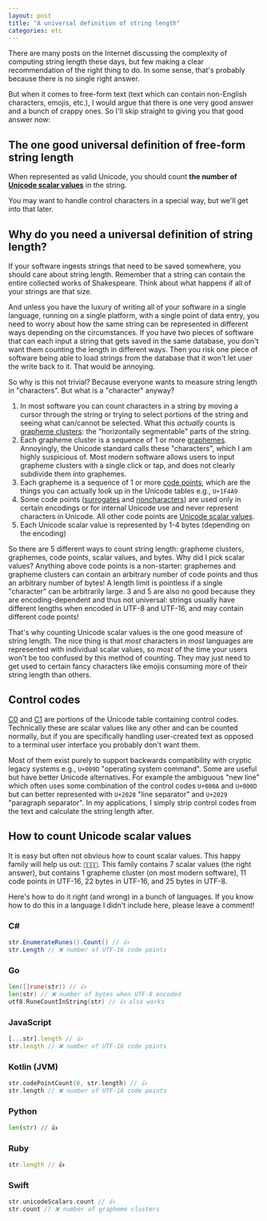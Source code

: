 ```yaml
---
layout: post
title: "A universal definition of string length"
categories: etc
---
```


There are many posts on the Internet discussing the complexity of computing
string length these days, but few making a clear recommendation of the right
thing to do. In some sense, that's probably because there is no single right
answer.

But when it comes to free-form text (text which can contain non-English
characters, emojis, etc.), I would argue that there is one very good answer and
a bunch of crappy ones. So I'll skip straight to giving you that good answer
now:

## The one good universal definition of free-form string length

When represented as valid Unicode, you should count **the number of [Unicode
scalar values][]** in the string.

[Unicode scalar values]: https://www.unicode.org/glossary/#unicode_scalar_value

You may want to handle control characters in a special way, but we'll get into
that later.

## Why do you need a universal definition of string length?

If your software ingests strings that need to be saved somewhere, you should
care about string length. Remember that a string can contain the entire
collected works of Shakespeare. Think about what happens if all of your strings
are that size.

And unless you have the luxury of writing all of your software in a single
language, running on a single platform, with a single point of data entry, you
need to worry about how the same string can be represented in different ways
depending on the circumstances. If you have two pieces of software that can each
input a string that gets saved in the same database, you don't want them
counting the length in different ways. Then you risk one piece of software being
able to load strings from the database that it won't let user the write back to
it. That would be annoying.

So why is this not trivial? Because everyone wants to measure string length in
"characters". But what is a "character" anyway?

1. In most software you can count characters in a string by moving a cursor
   through the string or trying to select portions of the string and seeing what
   can/cannot be selected. What this _actually_ counts is [grapheme clusters][]:
   the "horizontally segmentable" parts of the string.
2. Each grapheme cluster is a sequence of 1 or more [graphemes][]. Annoyingly,
   the Unicode standard calls these "characters", which I am highly suspicious
   of. Most modern software allows users to input grapheme clusters with a
   single click or tap, and does not clearly subdivide them into graphemes.
3. Each grapheme is a sequence of 1 or more [code points][], which are the
   things you can actually look up in the Unicode tables e.g., `U+1F4A9`
4. Some code points ([surrogates][] and [noncharacters][]) are used only in
   certain encodings or for internal Unicode use and never represent characters
   in Unicode. All other code points are [Unicode scalar values][].
5. Each Unicode scalar value is represented by 1-4 bytes (depending on the
   encoding)

[grapheme clusters]: https://www.unicode.org/glossary/#grapheme_cluster
[graphemes]: https://www.unicode.org/glossary/#grapheme
[code points]: https://www.unicode.org/glossary/#code_point
[surrogates]: https://www.unicode.org/glossary/#surrogate_code_point
[noncharacters]: https://www.unicode.org/glossary/#noncharacter

So there are 5 different ways to count string length: grapheme clusters,
graphemes, code points, scalar values, and bytes. Why did I pick scalar values?
Anything above code points is a non-starter: graphemes and grapheme clusters
can contain an arbitrary number of code points and thus an arbitrary number of
bytes! A length limit is pointless if a single "character" can be arbitrarily
large. 3 and 5 are also no good because they are encoding-dependent and thus
not universal: strings usually have different lengths when encoded in UTF-8 and
UTF-16, and may contain different code points!

That's why counting Unicode scalar values is the one good measure of string
length. The nice thing is that _most_ characters in _most_ languages are
represented with individual scalar values, so _most_ of the time your users
won't be too confused by this method of counting. They may just need to get used
to certain fancy characters like emojis consuming more of their string length
than others.

## Control codes

[C0][] and [C1][] are portions of the Unicode table containing control codes.
Technically these are scalar values like any other and can be counted normally,
but if you are specifically handling user-created text as opposed to a terminal
user interface you probably don't want them.

[C0]: https://www.unicode.org/charts/PDF/U0000.pdf
[C1]: https://www.unicode.org/charts/PDF/U0080.pdf

Most of them exist purely to support backwards compatibility with cryptic legacy
systems e.g., `U+009D` "operating system command". Some are useful but have
better Unicode alternatives. For example the ambiguous "new line" which often
uses some combination of the control codes `U+000A` and `U+000D` but can better
represented with `U+2028` "line separator" and `U+2029` "paragraph separator".
In my applications, I simply strip control codes from the text and calculate the
string length after.

## How to count Unicode scalar values

It is easy but often not obvious how to count scalar values. This happy family
will help us out: `👨‍👨‍👦‍👦`. This family contains 7 scalar
values (the right answer), but contains 1 grapheme cluster (on most modern
software), 11 code points in UTF-16, 22 bytes in UTF-16, and 25 bytes in UTF-8.

Here's how to do it right (and wrong) in a bunch of languages. If you know how
to do this in a language I didn't include here, please leave a comment!

### C\#

```c#
str.EnumerateRunes().Count() // 👍
str.Length // ❌ number of UTF‑16 code points
```

### Go

```go
len([]rune(str)) // 👍
len(str) // ❌ number of bytes when UTF‑8 encoded
utf8.RuneCountInString(str) // 👍 also works
```

### JavaScript

```js
[...str].length // 👍
str.length // ❌ number of UTF‑16 code points
```

### Kotlin (JVM)

```kotlin
str.codePointCount(0, str.length) // 👍
str.length // ❌ number of UTF‑16 code points
```

### Python

```python
len(str) // 👍
```

### Ruby

```ruby
str.length // 👍
```

### Swift

```swift
str.unicodeScalars.count // 👍
str.count // ❌ number of grapheme clusters
```
